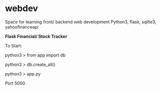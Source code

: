 # webdev
Space for learning front/ backend web development
Python3, flask, sqlite3, yahoofinanceapi

**Flask Financial/ Stock Tracker**

To Start:

python3 > from app import db

python3 > db.create_all()

python3 > app.py

Port 5000

